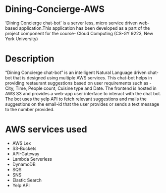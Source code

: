# Dining-Concierge-AWS

‘Dining Concierge chat-bot’ is a server less, micro service driven web-based application.This application has been developed as a part of the project component for the course- Cloud Computing (CS-GY 9223, New York University)

# Description
“Dining Concierge chat-bot” is an intelligent Natural Language driven chat-bot that is designed using multiple AWS services. This chat-bot helps in providing restaurant suggestions based on user requirements such as - City, Time, People count, Cuisine type and Date. The frontend is hosted in AWS S3 and provides a web-app user interface to interact with the chat bot. The bot uses the yelp API to fetch relevant suggestions and mails the suggestions on the email-id that the user provides or sends a text message to the number provided.

# AWS services used
* AWS Lex
* S3-Buckets
* API-Gateway
* Lambda Serverless
* DynamoDB
* SQS
* SNS
* Elastic Search
* Yelp API
